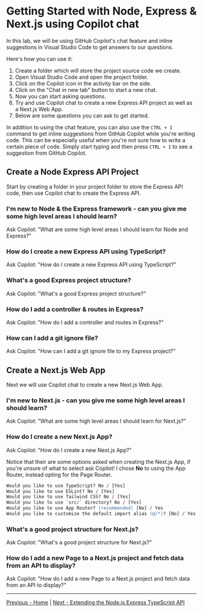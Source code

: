 # Getting Started with Node, Express & Next.js using Copilot chat

In this lab, we will be using GitHub Copilot's chat feature and inline suggestions in Visual Studio Code to get answers to our questions.

Here's how you can use it:

1. Create a folder which will store the project source code we create.
2. Open Visual Studio Code and open the project folder.
3. Click on the Copilot icon in the activity bar on the side.
4. Click on the "Chat in new tab" button to start a new chat.
5. Now you can start asking questions. 
6. Try and use Copilot chat to create a new Express API project as well as a Next.js Web App. 
7. Below are some questions you can ask to get started.

In addition to using the chat feature, you can also use the `CTRL + I` command to get inline suggestions from GitHub Copilot while you're writing code. This can be especially useful when you're not sure how to write a certain piece of code. Simply start typing and then press `CTRL + I` to see a suggestion from GitHub Copilot.

## Create a Node Express API Project
Start by creating a folder in your project folder to store the Express API code, then use Copilot chat to create the Express API.

### I'm new to Node & the Express framework - can you give me some high level areas I should learn?

Ask Copilot: "What are some high level areas I should learn for Node and Express?"

### How do I create a new Express API using TypeScript?

Ask Copilot: "How do I create a new Express API using TypeScript?"

### What's a good Express project structure?

Ask Copilot: "What's a good Express project structure?"

### How do I add a controller & routes in Express?

Ask Copilot: "How do I add a controller and routes in Express?"

### How can I add a git ignore file?

Ask Copilot: "How can I add a git ignore file to my Express project?"

## Create a Next.js Web App
Next we will use Copilot chat to create a new Next.js Web App.

### I'm new to Next.js - can you give me some high level areas I should learn?

Ask Copilot: "What are some high level areas I should learn for Next.js?"

### How do I create a new Next.js App?

Ask Copilot: "How do I create a new Next.js App?"

Notice that their are some options asked when creating the Next.js App, if you're unsure of what to select ask Copilot! I chose **No** to using the App Router, instead opting for the Page Router.

```ps
Would you like to use TypeScript? No / [Yes]
Would you like to use ESLint? No / [Yes]
Would you like to use Tailwind CSS? No / [Yes]
Would you like to use `src/` directory? No / [Yes]
Would you like to use App Router? (recommended) [No] / Yes
Would you like to customize the default import alias (@/*)? [No] / Yes
```

### What's a good project structure for Next.js?

Ask Copilot: "What's a good project structure for Next.js?"

### How do I add a new Page to a Next.js project and fetch data from an API to display?

Ask Copilot: "How do I add a new Page to a Next.js project and fetch data from an API to display?"

---------------
[Previous - Home](./README.md) | [Next - Extending the Node.js Express TypeScript API](./02-Step02.md)